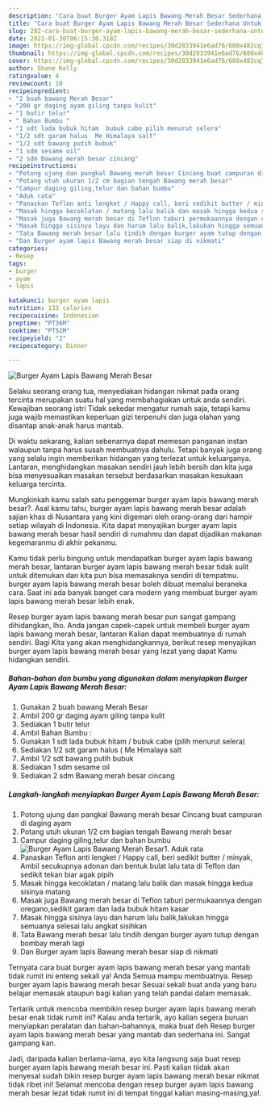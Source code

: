 ```yaml
---
description: "Cara buat Burger Ayam Lapis Bawang Merah Besar Sederhana Untuk Jualan"
title: "Cara buat Burger Ayam Lapis Bawang Merah Besar Sederhana Untuk Jualan"
slug: 282-cara-buat-burger-ayam-lapis-bawang-merah-besar-sederhana-untuk-jualan
date: 2021-01-30T06:15:30.318Z
image: https://img-global.cpcdn.com/recipes/30d2833941e6ad76/680x482cq70/burger-ayam-lapis-bawang-merah-besar-foto-resep-utama.jpg
thumbnail: https://img-global.cpcdn.com/recipes/30d2833941e6ad76/680x482cq70/burger-ayam-lapis-bawang-merah-besar-foto-resep-utama.jpg
cover: https://img-global.cpcdn.com/recipes/30d2833941e6ad76/680x482cq70/burger-ayam-lapis-bawang-merah-besar-foto-resep-utama.jpg
author: Shane Kelly
ratingvalue: 4
reviewcount: 10
recipeingredient:
- "2 buah bawang Merah Besar"
- "200 gr daging ayam giling tanpa kulit"
- "1 butir telur"
- " Bahan Bumbu "
- "1 sdt lada bubuk hitam  bubuk cabe pilih menurut selera"
- "1/2 sdt garam halus  Me Himalaya salt"
- "1/2 sdt bawang putih bubuk"
- "1 sdm sesame oil"
- "2 sdm Bawang merah besar cincang"
recipeinstructions:
- "Potong ujung dan pangkal Bawang merah besar Cincang buat campuran di daging ayam"
- "Potang utuh ukuran 1/2 cm bagian tengah Bawang merah besar"
- "Campur daging giling,telur dan bahan bumbu"
- "Aduk rata"
- "Panaskan Teflon anti lengket / Happy call, beri sedikit butter / minyak, Ambil secukupnya adonan dan bentuk bulat lalu tata di Teflon dan sedikit tekan biar agak pipih"
- "Masak hingga kecoklatan / matang lalu balik dan masak hingga kedua sisinya matang"
- "Masak juga Bawang merah besar di Teflon taburi permukaannya dengan oregano,sedikit garam dan lada bubuk hitam kasar"
- "Masak hingga sisinya layu dan harum lalu balik,lakukan hingga semuanya selesai lalu angkat sisihkan"
- "Tata Bawang merah besar lalu tindih dengan burger ayam tutup dengan bombay merah lagi"
- "Dan Burger ayam lapis Bawang merah besar siap di nikmati"
categories:
- Resep
tags:
- burger
- ayam
- lapis

katakunci: burger ayam lapis 
nutrition: 133 calories
recipecuisine: Indonesian
preptime: "PT36M"
cooktime: "PT52M"
recipeyield: "2"
recipecategory: Dinner

---
```



![Burger Ayam Lapis Bawang Merah Besar](https://img-global.cpcdn.com/recipes/30d2833941e6ad76/680x482cq70/burger-ayam-lapis-bawang-merah-besar-foto-resep-utama.jpg)

Selaku seorang orang tua, menyediakan hidangan nikmat pada orang tercinta merupakan suatu hal yang membahagiakan untuk anda sendiri. Kewajiban seorang istri Tidak sekedar mengatur rumah saja, tetapi kamu juga wajib memastikan keperluan gizi terpenuhi dan juga olahan yang disantap anak-anak harus mantab.

Di waktu  sekarang, kalian sebenarnya dapat memesan panganan instan walaupun tanpa harus susah membuatnya dahulu. Tetapi banyak juga orang yang selalu ingin memberikan hidangan yang terlezat untuk keluarganya. Lantaran, menghidangkan masakan sendiri jauh lebih bersih dan kita juga bisa menyesuaikan masakan tersebut berdasarkan masakan kesukaan keluarga tercinta. 



Mungkinkah kamu salah satu penggemar burger ayam lapis bawang merah besar?. Asal kamu tahu, burger ayam lapis bawang merah besar adalah sajian khas di Nusantara yang kini digemari oleh orang-orang dari hampir setiap wilayah di Indonesia. Kita dapat menyajikan burger ayam lapis bawang merah besar hasil sendiri di rumahmu dan dapat dijadikan makanan kegemaranmu di akhir pekanmu.

Kamu tidak perlu bingung untuk mendapatkan burger ayam lapis bawang merah besar, lantaran burger ayam lapis bawang merah besar tidak sulit untuk ditemukan dan kita pun bisa memasaknya sendiri di tempatmu. burger ayam lapis bawang merah besar boleh dibuat memalui beraneka cara. Saat ini ada banyak banget cara modern yang membuat burger ayam lapis bawang merah besar lebih enak.

Resep burger ayam lapis bawang merah besar pun sangat gampang dihidangkan, lho. Anda jangan capek-capek untuk membeli burger ayam lapis bawang merah besar, lantaran Kalian dapat membuatnya di rumah sendiri. Bagi Kita yang akan menghidangkannya, berikut resep menyajikan burger ayam lapis bawang merah besar yang lezat yang dapat Kamu hidangkan sendiri.

<!--inarticleads1-->

##### Bahan-bahan dan bumbu yang digunakan dalam menyiapkan Burger Ayam Lapis Bawang Merah Besar:

1. Gunakan 2 buah bawang Merah Besar
1. Ambil 200 gr daging ayam giling tanpa kulit
1. Sediakan 1 butir telur
1. Ambil  Bahan Bumbu :
1. Gunakan 1 sdt lada bubuk hitam / bubuk cabe (pilih menurut selera)
1. Sediakan 1/2 sdt garam halus ( Me Himalaya salt
1. Ambil 1/2 sdt bawang putih bubuk
1. Sediakan 1 sdm sesame oil
1. Sediakan 2 sdm Bawang merah besar cincang




<!--inarticleads2-->

##### Langkah-langkah menyiapkan Burger Ayam Lapis Bawang Merah Besar:

1. Potong ujung dan pangkal Bawang merah besar Cincang buat campuran di daging ayam
1. Potang utuh ukuran 1/2 cm bagian tengah Bawang merah besar
1. Campur daging giling,telur dan bahan bumbu
<img src="https://img-global.cpcdn.com/steps/dcda0acf96735556/160x128cq70/burger-ayam-lapis-bawang-merah-besar-langkah-memasak-3-foto.jpg" alt="Burger Ayam Lapis Bawang Merah Besar">1. Aduk rata
1. Panaskan Teflon anti lengket / Happy call, beri sedikit butter / minyak, Ambil secukupnya adonan dan bentuk bulat lalu tata di Teflon dan sedikit tekan biar agak pipih
1. Masak hingga kecoklatan / matang lalu balik dan masak hingga kedua sisinya matang
1. Masak juga Bawang merah besar di Teflon taburi permukaannya dengan oregano,sedikit garam dan lada bubuk hitam kasar
1. Masak hingga sisinya layu dan harum lalu balik,lakukan hingga semuanya selesai lalu angkat sisihkan
1. Tata Bawang merah besar lalu tindih dengan burger ayam tutup dengan bombay merah lagi
1. Dan Burger ayam lapis Bawang merah besar siap di nikmati




Ternyata cara buat burger ayam lapis bawang merah besar yang mantab tidak rumit ini enteng sekali ya! Anda Semua mampu membuatnya. Resep burger ayam lapis bawang merah besar Sesuai sekali buat anda yang baru belajar memasak ataupun bagi kalian yang telah pandai dalam memasak.

Tertarik untuk mencoba membikin resep burger ayam lapis bawang merah besar enak tidak rumit ini? Kalau anda tertarik, ayo kalian segera buruan menyiapkan peralatan dan bahan-bahannya, maka buat deh Resep burger ayam lapis bawang merah besar yang mantab dan sederhana ini. Sangat gampang kan. 

Jadi, daripada kalian berlama-lama, ayo kita langsung saja buat resep burger ayam lapis bawang merah besar ini. Pasti kalian tiidak akan menyesal sudah bikin resep burger ayam lapis bawang merah besar nikmat tidak ribet ini! Selamat mencoba dengan resep burger ayam lapis bawang merah besar lezat tidak rumit ini di tempat tinggal kalian masing-masing,ya!.

